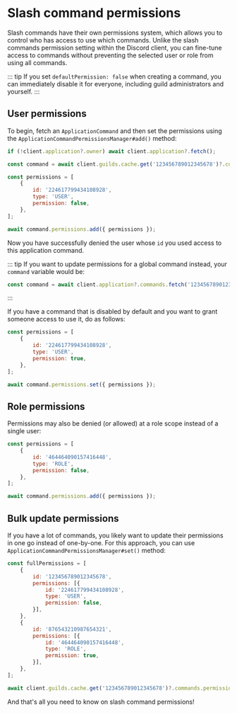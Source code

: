 # Slash command permissions

Slash commands have their own permissions system, which allows you to control who has access to use which commands. Unlike the slash commands permission setting within the Discord client, you can fine-tune access to commands without preventing the selected user or role from using all commands.

::: tip
If you set `defaultPermission: false` when creating a command, you can immediately disable it for everyone, including guild administrators and yourself.
:::

## User permissions

To begin, fetch an `ApplicationCommand` and then set the permissions using the `ApplicationCommandPermissionsManager#add()` method:

<!-- eslint-skip -->

```js
if (!client.application?.owner) await client.application?.fetch();

const command = await client.guilds.cache.get('123456789012345678')?.commands.fetch('876543210987654321');

const permissions = [
	{
		id: '224617799434108928',
		type: 'USER',
		permission: false,
	},
];

await command.permissions.add({ permissions });
```

Now you have successfully denied the user whose `id` you used access to this application command.

::: tip
If you want to update permissions for a global command instead, your `command` variable would be:
```js
const command = await client.application?.commands.fetch('123456789012345678');
```
:::

If you have a command that is disabled by default and you want to grant someone access to use it, do as follows:

<!-- eslint-skip -->

```js {5}
const permissions = [
	{
		id: '224617799434108928',
		type: 'USER',
		permission: true,
	},
];

await command.permissions.set({ permissions });
```


## Role permissions

Permissions may also be denied (or allowed) at a role scope instead of a single user:

<!-- eslint-skip -->

```js {4-5}
const permissions = [
	{
		id: '464464090157416448',
		type: 'ROLE',
		permission: false,
	},
];

await command.permissions.add({ permissions });
```

## Bulk update permissions

If you have a lot of commands, you likely want to update their permissions in one go instead of one-by-one. For this approach, you can use `ApplicationCommandPermissionsManager#set()` method:

<!-- eslint-skip -->

```js
const fullPermissions = [
	{
		id: '123456789012345678',
		permissions: [{
			id: '224617799434108928',
			type: 'USER',
			permission: false,
		}],
	},
	{
		id: '876543210987654321',
		permissions: [{
			id: '464464090157416448',
			type: 'ROLE',
			permission: true,
		}],
	},
];

await client.guilds.cache.get('123456789012345678')?.commands.permissions.set({ fullPermissions });
```

And that's all you need to know on slash command permissions!
